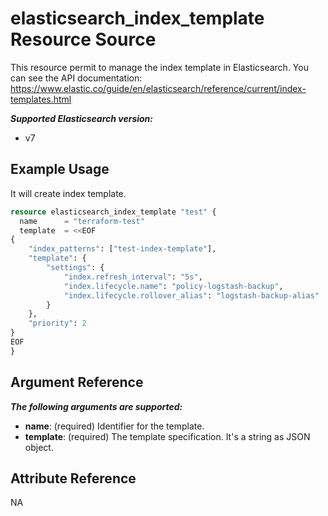 # elasticsearch_index_template Resource Source

This resource permit to manage the index template in Elasticsearch.
You can see the API documentation: https://www.elastic.co/guide/en/elasticsearch/reference/current/index-templates.html

***Supported Elasticsearch version:***
  - v7

## Example Usage

It will create index template.

```tf
resource elasticsearch_index_template "test" {
  name 		= "terraform-test"
  template 	= <<EOF
{
	"index_patterns": ["test-index-template"],
	"template": {
		"settings": {
			"index.refresh_interval": "5s",
			"index.lifecycle.name": "policy-logstash-backup",
    		"index.lifecycle.rollover_alias": "logstash-backup-alias"
		}
	},
	"priority": 2
}
EOF
}
```

## Argument Reference

***The following arguments are supported:***
  - **name**: (required) Identifier for the template.
  - **template**: (required) The template specification. It's a string as JSON object.

## Attribute Reference

NA